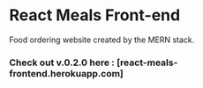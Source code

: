 # React Meals Front-end

Food ordering website created by the MERN stack.

### Check out v.0.2.0 here : [react-meals-frontend.herokuapp.com]
